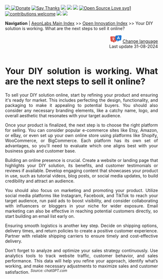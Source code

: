 [![](https://dcbadge.vercel.app/api/server/hw3j3RwfJf) ](https://discord.gg/hw3j3RwfJf)
 [![Donate](https://img.shields.io/badge/donate-$-brown.svg?style=for-the-badge)](http://paypal.me/mtpsilva)
 [![Say Thanks](https://img.shields.io/badge/Say%20Thanks-!-yellow.svg?style=for-the-badge)](https://saythanks.io/to/mtpsilva)
![](https://img.shields.io/github/last-commit/aeonSolutions/aeonSolutions?style=for-the-badge)
<img src="https://us-central1-trackgit-analytics.cloudfunctions.net/token/ping/lztozx5fhr486ojv78ol" />
![](https://views.whatilearened.today/views/github/aeonSolutions/aeonSolutions.svg)
[![Open Source Love svg1](https://badges.frapsoft.com/os/v1/open-source.svg?v=103)](#)
[![contributions welcome](https://img.shields.io/badge/contributions-welcome-brightgreen.svg?style=flat&label=Contributions&colorA=red&colorB=black	)](#)
[<img src="https://cdn.buymeacoffee.com/buttons/v2/default-yellow.png" data-canonical-src="https://cdn.buymeacoffee.com/buttons/v2/default-yellow.png" height="30" />](https://www.buymeacoffee.com/migueltomas)
<a href="https://github.com/sponsors/aeonSolutions">
  <img height="40" src="https://github.com/aeonSolutions/PCB-Prototyping-Catalogue/blob/main/media/become_a_github_sponsor.png">
</a>


**Navigation** | [AeonLabs Main Index](https://github.com/aeonSolutions/aeonSolutions/blob/main/aeonSolutions-Main-Index.md)  >>  [Open Innovation Index](https://github.com/aeonSolutions/aeonSolutions/blob/main/open-innovation-book-index.md)  >>  Your DIY solution is working. What are the next steps to sell it online? 

<div align="right">
   <img height="25" src="https://github.com/aeonSolutions/aeonSolutions/blob/main/media/language-icon.png"> 
 <a href="https://github-com.translate.goog/aeonSolutions/aeonSolutions/blob/main/your_DIY_solution_is_working.md?_x_tr_sl=en&_x_tr_tl=fr&_x_tr_hl=en&_x_tr_pto=wapp">Change language</a> <br>
Last update 31-08-2024
</div>

<br>

<div align="justify">
  
# Your DIY solution is working. What are the next steps to sell it online? 
To sell your DIY solution online, start by refining your product and ensuring it's ready for market. This includes perfecting the design, functionality, and packaging to make it appealing to potential buyers. You should also consider any necessary branding elements, like a catchy name, logo, and overall aesthetic that resonates with your target audience. 

Once your product is finalized, the next step is to choose the right platform for selling. You can consider popular e-commerce sites like Etsy, Amazon, or eBay, or even set up your own online store using platforms like Shopify, WooCommerce, or BigCommerce. Each platform has its own set of advantages, so you'll need to evaluate which one aligns best with your business goals and customer base.

Building an online presence is crucial. Create a website or landing page that highlights your DIY solution, its benefits, and customer testimonials or reviews if available. Develop engaging content that showcases your product in use, such as tutorial videos, blog posts, or social media updates, to build credibility and attract an audience.

You should also focus on marketing and promoting your product. Utilize social media platforms like Instagram, Facebook, and TikTok to reach your target audience, run paid ads to boost visibility, and consider collaborating with influencers or bloggers in your niche for wider exposure. Email marketing can also be effective in reaching potential customers directly, so start building an email list early on.

Ensuring smooth logistics is another key step. Decide on shipping options, delivery times, and return policies to create a positive customer experience. Partner with reliable shipping carriers to ensure timely and cost-effective delivery.

Don’t forget to analyze and optimize your sales strategy continuously. Use analytics tools to track website traffic, customer behavior, and sales performance. This data will help you refine your approach, identify what’s working, and make necessary adjustments to maximize sales and customer satisfaction. <sup>*Source: chatGPT.com* </sub>

</div>
  

